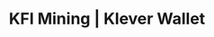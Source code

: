 ---
# page title
title_page: "KFI Mining"
# meta title
title: "KFI Mining | Klever Wallet"
# meta description
description : "Cupidatat non proident sunt culpa qui officia deserunt mollit <br> anim idest laborum sed ut perspiciatis."
---